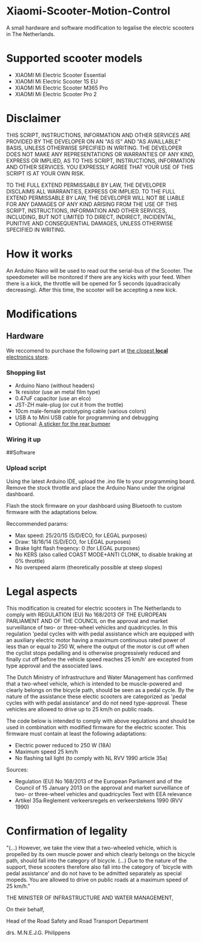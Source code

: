 # Xiaomi-Scooter-Motion-Control
A small hardware and software modification to legalise the electric scooters in The Netherlands.

# Supported scooter models
- XIAOMI Mi Electric Scooter Essential
- XIAOMI Mi Electric Scooter 1S EU
- XIAOMI Mi Electric Scooter M365 Pro
- XIAOMI Mi Electric Scooter Pro 2

# Disclaimer
THIS SCRIPT, INSTRUCTIONS, INFORMATION AND OTHER SERVICES ARE PROVIDED BY THE DEVELOPER ON AN "AS IS" AND "AS AVAILLABLE" BASIS, UNLESS OTHERWISE SPECIFIED IN WRITING. THE DEVELOPER DOES NOT MAKE ANY REPRESENTATIONS OR WARRANTIES OF ANY KIND, EXPRESS OR IMPLIED, AS TO THIS SCRIPT, INSTRUCTIONS, INFORMATION AND OTHER SERVICES. YOU EXPRESSLY AGREE THAT YOUR USE OF THIS SCRIPT IS AT YOUR OWN RISK. 

TO THE FULL EXTEND PERMISSABLE BY LAW, THE DEVELOPER DISCLAIMS ALL WARRANTIES, EXPRESS OR IMPLIED. TO THE FULL EXTEND PERMISSABLE BY LAW, THE DEVELOPER WILL NOT BE LIABLE FOR ANY DAMAGES OF ANY KIND ARISING FROM THE USE OF THIS SCRIPT, INSTRUCTIONS, INFORMATION AND OTHER SERVICES, INCLUDING, BUT NOT LIMITED TO DIRECT, INDIRECT, INCIDENTAL, PUNITIVE AND CONSEQUENTIAL DAMAGES, UNLESS OTHERWISE SPECIFIED IN WRITING.

# How it works
An Arduino Nano will be used to read out the serial-bus of the Scooter. The speedometer will be monitored if there are any kicks with your feed. When there is a kick, the throttle will be opened for 5 seconds (quadracically decreasing). After this time, the scooter will be accepting a new kick.

# Modifications
## Hardware
We reccomend to purchase the following part at [the closest __local__ electronics store](https://www.google.com/maps/search/elektronica+arduino/).

### Shopping list
* Arduino Nano (without headers)
* 1k resistor (use an metal film type)
* 0.47uF capacitor (use an elco)
* JST-ZH male-plug (or cut it from the trottle)
* 10cm male-female prototyping cable (various colors)
* USB A to Mini USB cable for programming and debugging
* Optional: [A sticker for the rear bumper](https://www.legaalsteppen.nl/)

### Wiring it up

##Software
### Upload script
Using the latest Arduino IDE, upload the .ino file to your programming board. Remove the stock throttle and place the Arduino Nano under the original dashboard.


Flash the stock firmware on your dashboard using Bluetooth to custom firmware with the adaptations below. 

Reccommended params:
* Max speed: 25/20/15 (S/D/ECO, for LEGAL purposes)
* Draw: 18/16/14 (S/D/ECO, for LEGAL purposes)
* Brake light flash freqency: 0 (for LEGAL purposes)
* No KERS (also called COAST MODE+ANTI CLONK, to disable braking at 0% throttle)
* No overspeed alarm (theoretically possible at steep slopes)

# Legal aspects
This modification is created for electric scooters in The Netherlands to comply with REGULATION (EU) No 168/2013 OF THE EUROPEAN PARLIAMENT AND OF THE COUNCIL on the approval and market surveillance of two- or three-wheel vehicles and quadricycles. In this regulation 'pedal cycles with with pedal assistance which are equipped with an auxiliary electric motor having a maximum continuous rated power of less than or equal to 250 W, where the output of the motor is cut off when the cyclist stops pedalling and is otherwise progressively reduced and finally cut off before the vehicle speed reaches 25 km/h' are excepted from type approval and the associated laws.

The Dutch Ministry of Infrastructure and Water Management has confirmed that a two-wheel vehicle, which is intended to be muscle-powered and clearly belongs on the bicycle path, should be seen as a pedal cycle. By the nature of the assistance these electic scooters are categorized as 'pedal cycles with with pedal assistance' and do not need type-approval. These vehicles are allowed to drive up to 25 km/h on public roads.

The code below is intended to comply with above regulations and should be used in combination with modified firmware for the electric scooter. This firmware must contain at least the following adaptations:
* Electric power reduced to 250 W (18A)
* Maximum speed 25 km/h
* No flashing tail light (to comply with NL RVV 1990 article 35a)

Sources:
* Regulation (EU) No 168/2013 of the European Parliament and of the Council of 15 January 2013 on the approval and market surveillance of two- or three-wheel vehicles and quadricycles Text with EEA relevance
* Artikel 35a Reglement verkeersregels en verkeerstekens 1990 (RVV 1990)

# Confirmation of legality
"(...) However, we take the view that a two-wheeled vehicle, which is propelled by its own muscle power and which clearly belongs on the bicycle path, should fall into the category of bicycle. (...) Due to the nature of the support, these scooters therefore also fall into the category of 'bicycle with pedal assistance' and do not have to be admitted separately as special mopeds. You are allowed to drive on public roads at a maximum speed of 25 km/h."

THE MINISTER OF INFRASTRUCTURE AND WATER MANAGEMENT,

On their behalf,

Head of the Road Safety and Road Transport Department

drs. M.N.E.J.G. Philippens
